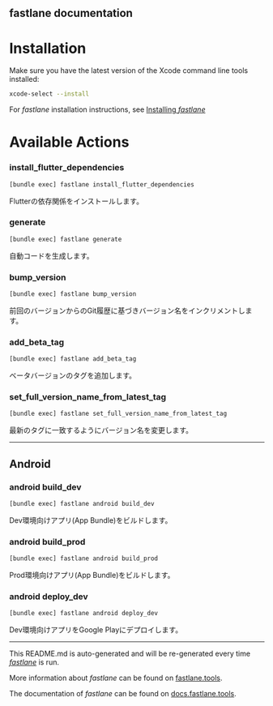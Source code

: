 fastlane documentation
----

# Installation

Make sure you have the latest version of the Xcode command line tools installed:

```sh
xcode-select --install
```

For _fastlane_ installation instructions, see [Installing _fastlane_](https://docs.fastlane.tools/#installing-fastlane)

# Available Actions

### install_flutter_dependencies

```sh
[bundle exec] fastlane install_flutter_dependencies
```

Flutterの依存関係をインストールします。

### generate

```sh
[bundle exec] fastlane generate
```

自動コードを生成します。

### bump_version

```sh
[bundle exec] fastlane bump_version
```

前回のバージョンからのGit履歴に基づきバージョン名をインクリメントします。

### add_beta_tag

```sh
[bundle exec] fastlane add_beta_tag
```

ベータバージョンのタグを追加します。

### set_full_version_name_from_latest_tag

```sh
[bundle exec] fastlane set_full_version_name_from_latest_tag
```

最新のタグに一致するようにバージョン名を変更します。

----


## Android

### android build_dev

```sh
[bundle exec] fastlane android build_dev
```

Dev環境向けアプリ(App Bundle)をビルドします。

### android build_prod

```sh
[bundle exec] fastlane android build_prod
```

Prod環境向けアプリ(App Bundle)をビルドします。

### android deploy_dev

```sh
[bundle exec] fastlane android deploy_dev
```

Dev環境向けアプリをGoogle Playにデプロイします。

----

This README.md is auto-generated and will be re-generated every time [_fastlane_](https://fastlane.tools) is run.

More information about _fastlane_ can be found on [fastlane.tools](https://fastlane.tools).

The documentation of _fastlane_ can be found on [docs.fastlane.tools](https://docs.fastlane.tools).
